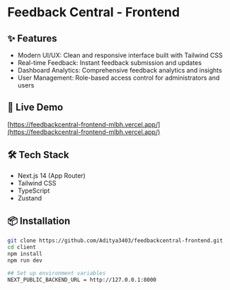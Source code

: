 # Feedback Central - Frontend

## ✨ Features
- Modern UI/UX: Clean and responsive interface built with Tailwind CSS
- Real-time Feedback: Instant feedback submission and updates
- Dashboard Analytics: Comprehensive feedback analytics and insights
- User Management: Role-based access control for administrators and users

## 🚀 Live Demo
[https://feedbackcentral-frontend-mlbh.vercel.app/](https://feedbackcentral-frontend-mlbh.vercel.app/)

## 🛠 Tech Stack
- Next.js 14 (App Router)
- Tailwind CSS
- TypeScript
- Zustand

## 📦 Installation
```bash
git clone https://github.com/Aditya3403/feedbackcentral-frontend.git
cd client
npm install
npm run dev

## Set up environment variables
NEXT_PUBLIC_BACKEND_URL = http://127.0.0.1:8000
